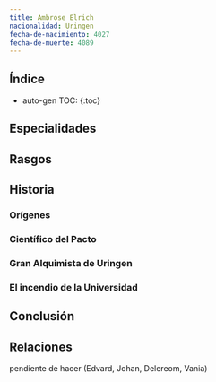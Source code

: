 ```yaml
---
title: Ambrose Elrich
nacionalidad: Uringen
fecha-de-nacimiento: 4027
fecha-de-muerte: 4089
---
```


## Índice

* auto-gen TOC:
{:toc}





## Especialidades



## Rasgos



## Historia

### Orígenes



### Científico del Pacto



### Gran Alquimista de Uringen



### El incendio de la Universidad



## Conclusión



## Relaciones

pendiente de hacer (Edvard, Johan, Delereom, Vania)